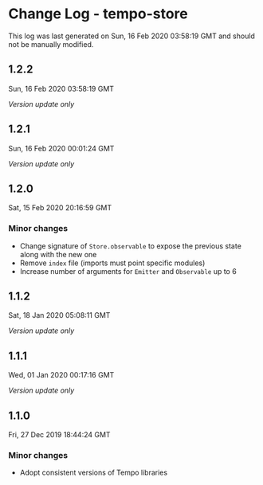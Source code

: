 # Change Log - tempo-store

This log was last generated on Sun, 16 Feb 2020 03:58:19 GMT and should not be manually modified.

## 1.2.2
Sun, 16 Feb 2020 03:58:19 GMT

*Version update only*

## 1.2.1
Sun, 16 Feb 2020 00:01:24 GMT

*Version update only*

## 1.2.0
Sat, 15 Feb 2020 20:16:59 GMT

### Minor changes

- Change signature of `Store.observable` to expose the previous state along with the new one
- Remove `index` file (imports must point specific modules)
- Increase number of arguments for `Emitter` and `Observable` up to 6

## 1.1.2
Sat, 18 Jan 2020 05:08:11 GMT

*Version update only*

## 1.1.1
Wed, 01 Jan 2020 00:17:16 GMT

*Version update only*

## 1.1.0
Fri, 27 Dec 2019 18:44:24 GMT

### Minor changes

- Adopt consistent versions of Tempo libraries

